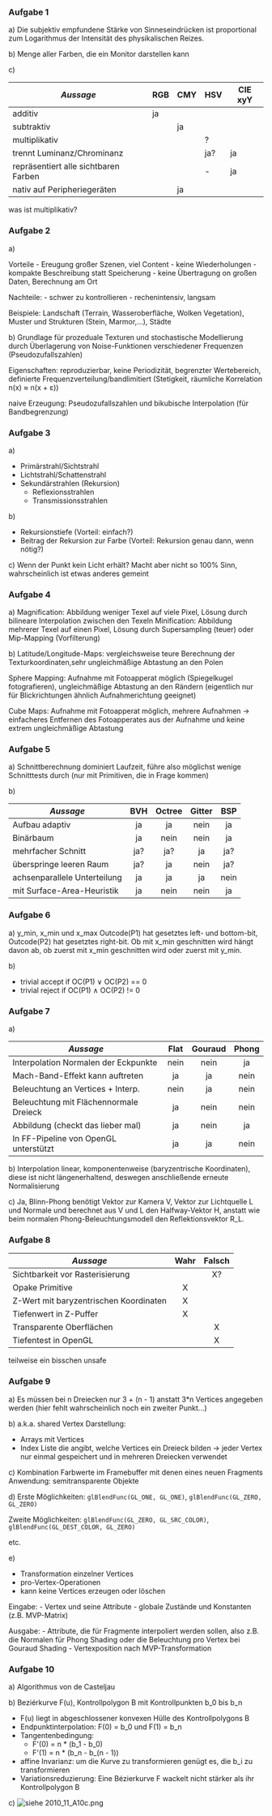 ### Aufgabe 1

a) Die subjektiv empfundene Stärke von Sinneseindrücken ist proportional zum Logarithmus der Intensität des physikalischen Reizes.

b) Menge aller Farben, die ein Monitor darstellen kann

c)

|_Aussage_                              |RGB    |CMY    |HSV    |CIE xyY|
|  ---                                  |---    |---    |---    |---    |
|additiv                                |ja     |       |       |       |
|subtraktiv                             |       |ja     |       |       |
|multiplikativ                          |       |       |?      |       |
|trennt Luminanz/Chrominanz             |       |       |ja?    |ja     |
|repräsentiert alle sichtbaren Farben   |       |       |-      |ja     |
|nativ auf Peripheriegeräten            |       |ja     |       |       |

was ist multiplikativ?

### Aufgabe 2

a)

Vorteile
    - Ereugung großer Szenen, viel Content
    - keine Wiederholungen
    - kompakte Beschreibung statt Speicherung
    - keine Übertragung on großen Daten, Berechnung am Ort

Nachteile:
    - schwer zu kontrollieren
    - rechenintensiv, langsam


Beispiele: Landschaft (Terrain, Wasseroberfläche, Wolken Vegetation), Muster und Strukturen (Stein, Marmor,...), Städte


b)
Grundlage für prozeduale Texturen und stochastische Modellierung durch Überlagerung von Noise-Funktionen verschiedener Frequenzen (Pseudozufallszahlen)

Eigenschaften: reproduzierbar, keine Periodizität, begrenzter Wertebereich, definierte Frequenzverteilung/bandlimitiert (Stetigkeit, räumliche Korrelation n(x) ≈ n(x + ε))

naive Erzeugung: Pseudozufallszahlen und bikubische Interpolation (für Bandbegrenzung)

### Aufgabe 3

a)
- Primärstrahl/Sichtstrahl
- Lichtstrahl/Schattenstrahl
- Sekundärstrahlen (Rekursion)
    - Reflexionsstrahlen
    - Transmissionsstrahlen

b)
- Rekursionstiefe (Vorteil: einfach?)
- Beitrag der Rekursion zur Farbe (Vorteil: Rekursion genau dann, wenn nötig?)

c)
Wenn der Punkt kein Licht erhält? Macht aber nicht so 100% Sinn, wahrscheinlich ist etwas anderes gemeint

### Aufgabe 4

a)
Magnification: Abbildung weniger Texel auf viele Pixel, Lösung durch bilineare Interpolation zwischen den Texeln
Minification: Abbildung mehrerer Texel auf einen Pixel, Lösung durch Supersampling (teuer) oder Mip-Mapping (Vorfilterung)

b)
Latitude/Longitude-Maps: vergleichsweise teure Berechnung der Texturkoordinaten,sehr ungleichmäßige Abtastung an den Polen

Sphere Mapping: Aufnahme mit Fotoapperat möglich (Spiegelkugel fotografieren), ungleichmäßige Abtastung an den Rändern (eigentlich nur für Blickrichtungen ähnlich Aufnahmerichtung geeignet)

Cube Maps: Aufnahme mit Fotoapperat möglich, mehrere Aufnahmen -> einfacheres Entfernen des Fotoapperates aus der Aufnahme und keine extrem ungleichmäßige Abtastung

### Aufgabe 5

a) Schnittberechnung dominiert Laufzeit, führe also möglichst wenige Schnitttests durch (nur mit Primitiven, die in Frage kommen)

b) 

|_Aussage_                              |BVH    |Octree |Gitter |BSP    |
|---                                    |:---:  |:---:  |:---:  |:--:   |
|Aufbau adaptiv                         |ja     |ja     |nein   |ja     |
|Binärbaum                              |ja     |nein   |nein   |ja     |
|mehrfacher Schnitt                     |ja?    |ja?    |ja     |ja?    |
|überspringe leeren Raum                |ja?    |ja     |nein   |ja?    |
|achsenparallele Unterteilung           |ja     |ja     |ja     |nein   |
|mit Surface-Area-Heuristik             |ja     |nein   |nein   |ja     |

### Aufgabe 6

a)
y_min, x_min und x_max
Outcode(P1) hat gesetztes left- und bottom-bit, Outcode(P2) hat gesetztes right-bit. Ob mit x_min geschnitten wird hängt davon ab, ob zuerst mit x_min geschnitten wird oder zuerst mit y_min.

b)
- trivial accept if OC(P1) ∨ OC(P2) == 0
- trivial reject if OC(P1) ∧ OC(P2) != 0

### Aufgabe 7

a)

|_Aussage_                              |Flat   |Gouraud|Phong  |
|---                                    |:---:  |:---:  |:---:  |
|Interpolation Normalen der Eckpunkte   |nein   |nein   |ja     |
|Mach-Band-Effekt kann auftreten        |ja     |ja     |nein   |
|Beleuchtung an Vertices + Interp.      |nein   |ja     |nein   |
|Beleuchtung mit Flächennormale Dreieck |ja     |nein   |nein   |
|Abbildung (checkt das lieber mal)      |ja     |nein   |ja     |
|In FF-Pipeline von OpenGL unterstützt  |ja     |ja     |nein   |

b) Interpolation linear, komponentenweise (baryzentrische Koordinaten), diese ist nicht längenerhaltend, deswegen anschließende erneute Normalisierung

c) Ja, Blinn-Phong benötigt Vektor zur Kamera V, Vektor zur Lichtquelle L und Normale und berechnet aus V und L den Halfway-Vektor H, anstatt wie beim normalen Phong-Beleuchtungsmodell den Reflektionsvektor R_L.

### Aufgabe 8

|_Aussage_                              |Wahr   |Falsch |
|---                                    |:---:  |:---:  |
|Sichtbarkeit vor Rasterisierung        |       |X?     |
|Opake Primitive                        |X      |       |
|Z-Wert mit baryzentrischen Koordinaten |X      |       |
|Tiefenwert in Z-Puffer                 |X      |       |
|Transparente Oberflächen               |       |X      |
|Tiefentest in OpenGL                   |       |X      |

teilweise ein bisschen unsafe

### Aufgabe 9
a) Es müssen bei n Dreiecken nur 3 + (n - 1) anstatt 3*n Vertices angegeben werden (hier fehlt wahrscheinlich noch ein zweiter Punkt...)

b) a.k.a. shared Vertex Darstellung:
- Arrays mit Vertices
- Index Liste die angibt, welche Vertices ein Dreieck bilden
-> jeder Vertex nur einmal gespeichert und in mehreren Dreiecken verwendet

c) Kombination Farbwerte im Framebuffer mit denen eines neuen Fragments
Anwendung: semitransparente Objekte

d)
Erste Möglichkeiten:
`glBlendFunc(GL_ONE, GL_ONE)`, `glBlendFunc(GL_ZERO, GL_ZERO)`

Zweite Möglichkeiten:
`glBlendFunc(GL_ZERO, GL_SRC_COLOR)`, `glBlendFunc(GL_DEST_COLOR, GL_ZERO)`

etc.

e)
- Transformation einzelner Vertices
- pro-Vertex-Operationen
- kann keine Vertices erzeugen oder löschen

Eingabe:
    - Vertex und seine Attribute
    - globale Zustände und Konstanten (z.B. MVP-Matrix)

Ausgabe:
    - Attribute, die für Fragmente interpoliert werden sollen, also z.B. die Normalen für Phong Shading oder die Beleuchtung pro Vertex bei Gouraud Shading
    - Vertexposition nach MVP-Transformation


### Aufgabe 10

a) Algorithmus von de Casteljau

b)
Beziérkurve F(u), Kontrollpolygon B mit Kontrollpunkten b_0 bis b_n

- F(u) liegt in abgeschlossener konvexen Hülle des Kontrollpolygons B
- Endpunktinterpolation: F(0) = b_0 und F(1) = b_n
- Tangentenbedingung:
    - F'(0) = n * (b_1 - b_0)
    - F'(1) = n * (b_n - b_(n - 1))
- affine Invarianz: um die Kurve zu transformieren genügt es, die b_i zu transformieren
- Variationsreduzierung: Eine Bézierkurve F wackelt nicht stärker als ihr Kontrollpolygon B

c) ![siehe 2010_11_A10c.png](2010_11_A10c.png "Aufgabe 10 c)")
